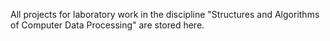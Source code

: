 All projects for laboratory work in the discipline "Structures and Algorithms of Computer Data Processing" are stored here.

